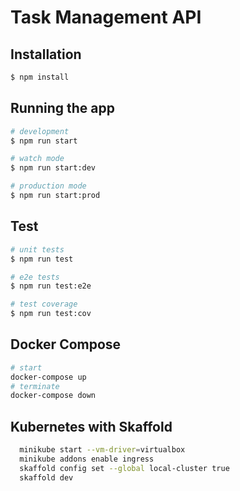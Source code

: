 # Task Management API
## Installation

```bash
$ npm install
```

## Running the app

```bash
# development
$ npm run start

# watch mode
$ npm run start:dev

# production mode
$ npm run start:prod
```

## Test

```bash
# unit tests
$ npm run test

# e2e tests
$ npm run test:e2e

# test coverage
$ npm run test:cov
```
## Docker Compose

```bash
# start
docker-compose up
# terminate
docker-compose down
```
## Kubernetes with Skaffold



```bash
  minikube start --vm-driver=virtualbox
  minikube addons enable ingress
  skaffold config set --global local-cluster true
  skaffold dev
```

